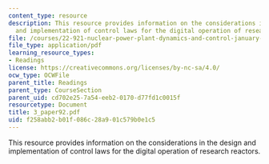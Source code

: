 ```yaml
---
content_type: resource
description: This resource provides information on the considerations in the design
  and implementation of control laws for the digital operation of research reactors.
file: /courses/22-921-nuclear-power-plant-dynamics-and-control-january-iap-2006/f258abb2b01f086c28a901c579b0e1c5_3_paper92.pdf
file_type: application/pdf
learning_resource_types:
- Readings
license: https://creativecommons.org/licenses/by-nc-sa/4.0/
ocw_type: OCWFile
parent_title: Readings
parent_type: CourseSection
parent_uid: cd702e25-7a54-eeb2-0170-d77fd1c0015f
resourcetype: Document
title: 3_paper92.pdf
uid: f258abb2-b01f-086c-28a9-01c579b0e1c5
---
```

This resource provides information on the considerations in the design and implementation of control laws for the digital operation of research reactors.